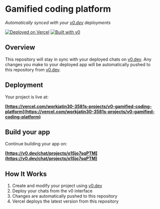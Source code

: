 # Gamified coding platform

*Automatically synced with your [v0.dev](https://v0.dev) deployments*

[![Deployed on Vercel](https://img.shields.io/badge/Deployed%20on-Vercel-black?style=for-the-badge&logo=vercel)](https://vercel.com/workjatin30-3581s-projects/v0-gamified-coding-platform)
[![Built with v0](https://img.shields.io/badge/Built%20with-v0.dev-black?style=for-the-badge)](https://v0.dev/chat/projects/o1Sjo7sqPTM)

## Overview

This repository will stay in sync with your deployed chats on [v0.dev](https://v0.dev).
Any changes you make to your deployed app will be automatically pushed to this repository from [v0.dev](https://v0.dev).

## Deployment

Your project is live at:

**[https://vercel.com/workjatin30-3581s-projects/v0-gamified-coding-platform](https://vercel.com/workjatin30-3581s-projects/v0-gamified-coding-platform)**

## Build your app

Continue building your app on:

**[https://v0.dev/chat/projects/o1Sjo7sqPTM](https://v0.dev/chat/projects/o1Sjo7sqPTM)**

## How It Works

1. Create and modify your project using [v0.dev](https://v0.dev)
2. Deploy your chats from the v0 interface
3. Changes are automatically pushed to this repository
4. Vercel deploys the latest version from this repository